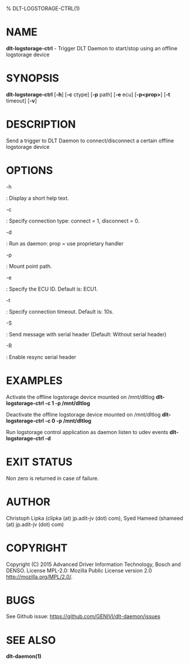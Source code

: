 % DLT-LOGSTORAGE-CTRL(1)

# NAME

**dlt-logstorage-ctrl** - Trigger DLT Daemon to start/stop using an offline logstorage device

# SYNOPSIS

**dlt-logstorage-ctrl** \[**-h**\] \[**-c** ctype\] \[**-p** path\] \[**-e** ecu\] \[**-p\<prop\>**\] \[**-t** timeout\] \[**-v**\]

# DESCRIPTION

Send a trigger to DLT Daemon to connect/disconnect a certain offline logstorage device

# OPTIONS

-h

:   Display a short help text.

-c

:   Specify connection type: connect = 1, disconnect = 0.

-d

:   Run as daemon: prop = use proprietary handler

-p

:    Mount point path.

-e

:   Specify the ECU ID. Default is: ECU1.

-t

:    Specify connection timeout. Default is: 10s.

-S

:   Send message with serial header (Default: Without serial header)

-R

:   Enable resync serial header

# EXAMPLES

Activate the offline logstorage device mounted on /mnt/dltlog
    **dlt-logstorage-ctrl -c 1 -p /mnt/dltlog**

Deactivate the offline logstorage device mounted on /mnt/dltlog
    **dlt-logstorage-ctrl -c 0 -p /mnt/dltlog**

Run logstorage control application as daemon listen to udev events
    **dlt-logstorage-ctrl -d**

# EXIT STATUS

Non zero is returned in case of failure.

# AUTHOR

Christoph Lipka (clipka (at) jp.adit-jv (dot) com), Syed Hameed (shameed (at) jp.adit-jv (dot) com)

# COPYRIGHT

Copyright (C) 2015 Advanced Driver Information Technology, Bosch and DENSO. License MPL-2.0: Mozilla Public License version 2.0 <http://mozilla.org/MPL/2.0/>.

# BUGS

See Github issue: <https://github.com/GENIVI/dlt-daemon/issues>

# SEE ALSO

**dlt-daemon(1)**
